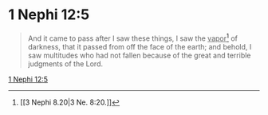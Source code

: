 # 1 Nephi 12:5

> And it came to pass after I saw these things, I saw the <u>vapor</u>[^a] of darkness, that it passed from off the face of the earth; and behold, I saw multitudes who had not fallen because of the great and terrible judgments of the Lord.

[1 Nephi 12:5](https://www.churchofjesuschrist.org/study/scriptures/bofm/1-ne/12?lang=eng&id=p5#p5)


[^a]: [[3 Nephi 8.20|3 Ne. 8:20.]]
